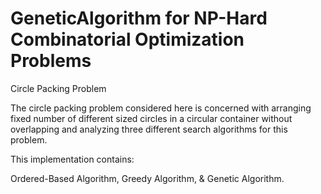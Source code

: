 # GeneticAlgorithm for NP-Hard Combinatorial Optimization Problems

Circle Packing Problem

The circle packing problem considered here is concerned with arranging fixed number of different sized circles in a circular container without overlapping and analyzing three different search algorithms for this problem.

This implementation contains: 

Ordered-Based Algorithm, 
Greedy Algorithm,
& Genetic Algorithm.
